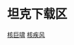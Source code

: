 # 坦克下载区
<a href="/docs/tanks/images/26.jpg" download="核巨啸.jpg">核巨啸</a>
<a href="/docs/tanks/images/25.jpg" download="核疾风.jpg">核疾风</a>